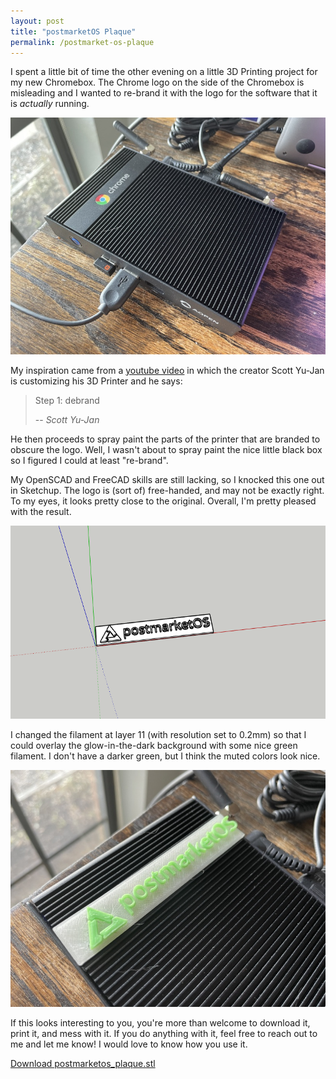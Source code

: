 ```yaml
---
layout: post
title: "postmarketOS Plaque"
permalink: /postmarket-os-plaque
---
```


I spent a little bit of time the other evening on a little 3D Printing project
for my new Chromebox. The Chrome logo on the side of the Chromebox is
misleading and I wanted to re-brand it with the logo for the software that it
is _actually_ running.

![The AOpen Chromebox sitting on my desk.](/assets/images/aopen_chromebox.jpg)

My inspiration came from a [youtube video](https://www.youtube.com/watch?v=kG_YKeJDaX8)
in which the creator Scott Yu-Jan is customizing his 3D Printer and he says:

> Step 1: debrand
>
> -- <cite>Scott Yu-Jan</cite>

He then proceeds to spray paint the parts of the printer that are branded to
obscure the logo. Well, I wasn't about to spray paint the nice little black box
so I figured I could at least "re-brand".

My OpenSCAD and FreeCAD skills are still lacking, so I knocked this one out in
Sketchup. The logo is (sort of) free-handed, and may not be exactly right. To
my eyes, it looks pretty close to the original. Overall, I'm pretty pleased with
the result.

![Screenshot of the postmarket plaque in sketchup](/assets/images/screenshot2.png)

I changed the filament at layer 11 (with resolution set to 0.2mm) so that I
could overlay the glow-in-the-dark background with some nice green filament.
I don't have a darker green, but I think the muted colors look nice.

![Picture of the 3D printed postmarket plaque on top of the computer case](/assets/images/aopen_chromebox_postmarketos_plaque.jpg)

If this looks interesting to you, you're more than welcome to download it,
print it, and mess with it. If you do anything with it, feel free to reach out
to me and let me know! I would love to know how you use it.

[Download postmarketos_plaque.stl](/assets/downloads/postmarketos_plaque.stl)
